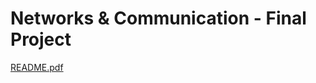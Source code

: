 # **Networks & Communication - Final Project**
[README.pdf](https://github.com/ZBenjiKe/Networks/files/10958143/README.pdf)
